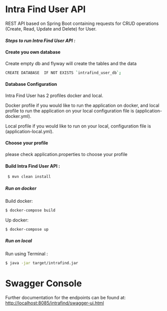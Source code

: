 # Intra Find User API

REST API based on Spring Boot containing requests for CRUD operations (Create, Read, Update and Delete) for User.

#### ***Steps to run Intra Find User API :***

#### **Create you own database**
Create empty db and flyway will create the tables and the data
```bash
CREATE DATABASE  IF NOT EXISTS `intrafind_user_db`; 
 ```


#### **Database Configuration**
Intra Find User has 2 profiles docker and local.

Docker profile if you would like to run the application on docker, and local profile to run the application on your local 
configuration file is (application-docker.yml).

Local profile if you would like to run on your local,
configuration file is (application-local.yml).

#### **Choose your profile**
please check application.properties to choose your profile


#### **Build Intra Find User API :**

```bash
 $ mvn clean install
 ```


##### **Run on docker**

Build docker:
```bash
$ docker-compose build
 ```

Up docker:  
```bash
$ docker-compose up
 ```

##### **Run on local**

Run using Terminal :
    
```bash
$ java -jar target/intrafind.jar
 ```


# Swagger Console

Further documentation for the endpoints can be found at: [http://localhost:8085/intrafind/swagger-ui.html](http://localhost:8085/intrafind/swagger-ui.html)
